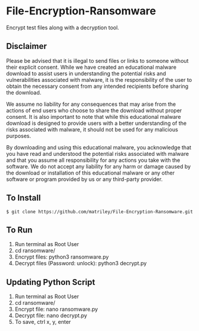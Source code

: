 # File-Encryption-Ransomware
Encrypt test files along with a decryption tool.

## Disclaimer

Please be advised that it is illegal to send files or links to someone without their explicit consent. While we have created an educational malware download to assist users in understanding the potential risks and vulnerabilities associated with malware, it is the responsibility of the user to obtain the necessary consent from any intended recipients before sharing the download.

We assume no liability for any consequences that may arise from the actions of end users who choose to share the download without proper consent. It is also important to note that while this educational malware download is designed to provide users with a better understanding of the risks associated with malware, it should not be used for any malicious purposes.

By downloading and using this educational malware, you acknowledge that you have read and understood the potential risks associated with malware and that you assume all responsibility for any actions you take with the software. We do not accept any liability for any harm or damage caused by the download or installation of this educational malware or any other software or program provided by us or any third-party provider.

## To Install
```
$ git clone https://github.com/matriley/File-Encryption-Ransomware.git
```

## To Run

1. Run terminal as Root User
2. cd ransomware/
3. Encrypt files: python3 ransomware.py 
4. Decrypt files (Password: unlock): python3 decrypt.py


## Updating Python Script

1. Run terminal as Root User
2. cd ransomware/
3. Encrypt file: nano ransomware.py
4. Decrypt file: nano decrypt.py
5. To save, ctrl x, y, enter
